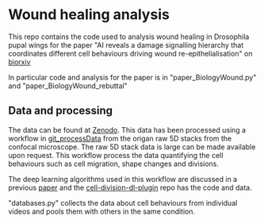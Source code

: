 # Wound healing analysis

This repo contains the code used to analysis wound healing in Drosophila pupal wings for the paper "AI reveals a damage signalling hierarchy that coordinates different cell behaviours driving wound re-epithelialisation" on [biorxiv]

In particular code and analysis for the paper is in "paper_BiologyWound.py" and "paper_BiologyWound_rebuttal"

## Data and processing

The data can be found at [Zenodo]. This data has been processed using a workflow in [git_processData] from the origan raw 5D stacks from the confocal microscope. The raw 5D stack data is large can be made available upon request. This workflow process the data quantifying the cell behaviours such as cell migration, shape changes and divisions.

The deep learning algorithms used in this workflow are discussed in a previous [paper] and the [cell-division-dl-plugin] repo has the code and data.

"databases.py" collects the data about cell behaviours from individual videos and pools them with others in the same condition.

[biorxiv]: https://www.biorxiv.org/content/10.1101/2024.04.10.588842v2.abstract
[Zenodo]: [https://zenodo.org/records/10846684]
[git_processData]: https://github.com/turleyjm/processData
[cell-division-dl-plugin]: [https://github.com/turleyjm/processData](https://github.com/turleyjm/cell-division-dl-plugin)
[paper]: https://www.biorxiv.org/content/10.1101/2023.03.20.533343v3.abstract
